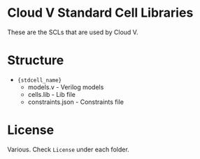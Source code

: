 # Cloud V Standard Cell Libraries
These are the SCLs that are used by Cloud V.

# Structure
* `{stdcell_name}`
    * models.v - Verilog models
    * cells.lib - Lib file
    * constraints.json - Constraints file

# License
Various. Check `License` under each folder.